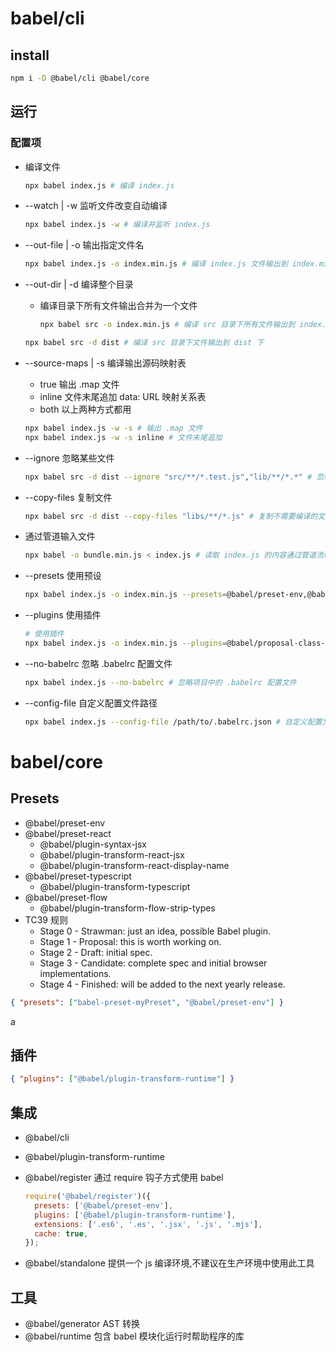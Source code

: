 # babel/cli

## install

```bash
npm i -D @babel/cli @babel/core
```

## 运行

### 配置项

- 编译文件

  ```bash
  npx babel index.js # 编译 index.js
  ```

- --watch | -w 监听文件改变自动编译

  ```bash
  npx babel index.js -w # 编译并监听 index.js
  ```

- --out-file | -o 输出指定文件名

  ```bash
  npx babel index.js -o index.min.js # 编译 index.js 文件输出到 index.min.js
  ```

- --out-dir | -d 编译整个目录

  - 编译目录下所有文件输出合并为一个文件

    ```bash
    npx babel src -o index.min.js # 编译 src 目录下所有文件输出到 index.min.js
    ```

  ```bash
  npx babel src -d dist # 编译 src 目录下文件输出到 dist 下
  ```

- --source-maps | -s 编译输出源码映射表

  - true 输出 .map 文件
  - inline 文件末尾追加 data: URL 映射关系表
  - both 以上两种方式都用

  ```bash
  npx babel index.js -w -s # 输出 .map 文件
  npx babel index.js -w -s inline # 文件末尾追加
  ```

- --ignore 忽略某些文件

  ```bash
  npx babel src -d dist --ignore "src/**/*.test.js","lib/**/*.*" # 忽略编译文件
  ```

- --copy-files 复制文件

  ```bash
  npx babel src -d dist --copy-files "libs/**/*.js" # 复制不需要编译的文件
  ```

- 通过管道输入文件

  ```bash
  npx babel -o bundle.min.js < index.js # 读取 index.js 的内容通过管道流编译输出到 bundle.min.js
  ```

- --presets 使用预设

  ```bash
  npx babel index.js -o index.min.js --presets=@babel/preset-env,@babel/preset-react # 使用预设
  ```

- --plugins 使用插件

  ```bash
  # 使用插件
  npx babel index.js -o index.min.js --plugins=@babel/proposal-class-properties,@babel/plugin-transform-runtime
  ```

- --no-babelrc 忽略 .babelrc 配置文件

  ```bash
  npx babel index.js --no-babelrc # 忽略项目中的 .babelrc 配置文件
  ```

- --config-file 自定义配置文件路径

  ```bash
  npx babel index.js --config-file /path/to/.babelrc.json # 自定义配置文件路径
  ```

# babel/core

## Presets

- @babel/preset-env
- @babel/preset-react
  - @babel/plugin-syntax-jsx
  - @babel/plugin-transform-react-jsx
  - @babel/plugin-transform-react-display-name
- @babel/preset-typescript
  - @babel/plugin-transform-typescript
- @babel/preset-flow
  - @babel/plugin-transform-flow-strip-types
- TC39 规则
  - Stage 0 - Strawman: just an idea, possible Babel plugin.
  - Stage 1 - Proposal: this is worth working on.
  - Stage 2 - Draft: initial spec.
  - Stage 3 - Candidate: complete spec and initial browser implementations.
  - Stage 4 - Finished: will be added to the next yearly release.

```json
{ "presets": ["babel-preset-myPreset", "@babel/preset-env"] }
```

a

## 插件

```json
{ "plugins": ["@babel/plugin-transform-runtime"] }
```

## 集成

- @babel/cli
- @babel/plugin-transform-runtime
- @babel/register 通过 require 钩子方式使用 babel

  ```javascript
  require('@babel/register')({
    presets: ['@babel/preset-env'],
    plugins: ['@babel/plugin-transform-runtime'],
    extensions: ['.es6', '.es', '.jsx', '.js', '.mjs'],
    cache: true,
  });
  ```

- @babel/standalone 提供一个 js 编译环境,不建议在生产环境中使用此工具

## 工具

- @babel/generator AST 转换
- @babel/runtime 包含 babel 模块化运行时帮助程序的库
